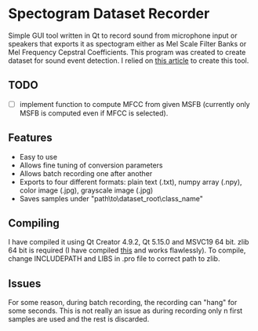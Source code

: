 # Spectogram Dataset Recorder
Simple GUI tool written in Qt to record sound from microphone input or speakers that exports it as spectogram either as Mel Scale Filter Banks or Mel Frequency Cepstral Coefficients. This program was created to create dataset for sound event detection. I relied on [this article](https://haythamfayek.com/2016/04/21/speech-processing-for-machine-learning.html) to create this tool.

## TODO
- [ ] implement function to compute MFCC from given MSFB (currently only MSFB is computed even if MFCC is selected).

## Features
* Easy to use
* Allows fine tuning of conversion parameters
* Allows batch recording one after another
* Exports to four different formats: plain text (.txt), numpy array (.npy), color image (.jpg), grayscale image (.jpg)
* Saves samples under "path\to\dataset_root\class_name"

## Compiling
I have compiled it using Qt Creator 4.9.2, Qt 5.15.0 and MSVC19 64 bit. zlib 64 bit is required (I have compiled [this](https://github.com/kiyolee/zlib-win-build) and works flawlessly). To compile, change INCLUDEPATH and LIBS in .pro file to correct path to zlib. 

## Issues
For some reason, during batch recording, the recording can "hang" for some seconds. This is not really an issue as during recording only n first samples are used and the rest is discarded.
